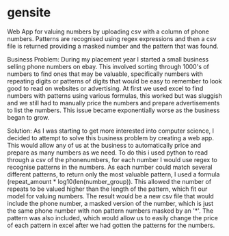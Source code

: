 # gensite
Web App for valuing numbers by uploading csv with a column of phone numbers. Patterns are recognised using regex expressions and then a csv file is returned
providing a masked number and the pattern that was found.

Business Problem:
During my placement year I started a small business selling phone numbers on ebay. This involved sorting through 1000's of numbers to find ones that may be valuable, specifically numbers with repeating digits or patterns of digits that would be easy to remember to look good to read on websites or advertising. At first we used excel to find numbers with patterns using various formulas, this worked but was sluggish and we still had to manually price the numbers and prepare advertisements to list the numbers. This issue became exponentially worse as the business began to grow.

Solution:
As I was starting to get more interested into computer science, I decided to attempt to solve this business problem by creating a web app. This would allow any of us at the business to automatically price and prepare as many numbers as we need. To do this i used python to read through a csv of the phonenumbers, for each number I would use regex to recognise patterns in the numbers. As each number could match several different patterns, to return only the most valuable pattern, I used a formula (repeat_amount * log10(len(number_group)). This allowed the number of repeats to be valued higher than the length of the pattern, which fit our model for valuing numbers. The result would be a new csv file that would include the phone number, a masked version of the number, which is just the same phone number with non pattern numbers masked by an '*'. The pattern was also included, which would allow us to easily change the price of each pattern in excel after we had gotten the patterns for the numbers.
